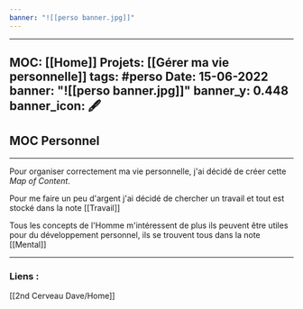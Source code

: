 ```yaml
---
banner: "![[perso banner.jpg]]"
---
```

---
MOC: [[Home]]
Projets: [[Gérer ma vie personnelle]]
tags: #perso
Date: 15-06-2022
banner: "![[perso banner.jpg]]"
banner_y: 0.448
banner_icon: 🖋️
---

## MOC Personnel

---

Pour organiser correctement ma vie personnelle, j'ai décidé de créer cette *Map of Content*.

Pour me faire un peu d'argent j'ai décidé de chercher un travail et tout est stocké dans la note [[Travail]]

Tous les concepts de l'Homme m'intéressent de plus ils peuvent être utiles pour du développement personnel, ils se trouvent tous dans la note [[Mental]]


---
### Liens :

[[2nd Cerveau Dave/Home]] 
